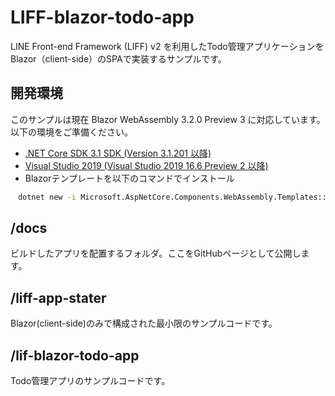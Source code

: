 # LIFF-blazor-todo-app
LINE Front-end Framework (LIFF) v2 を利用したTodo管理アプリケーションをBlazor（client-side）のSPAで実装するサンプルです。

## 開発環境
このサンプルは現在 Blazor WebAssembly 3.2.0 Preview 3 に対応しています。  
以下の環境をご準備ください。

- [.NET Core SDK 3.1 SDK (Version 3.1.201 以降)](https://dotnet.microsoft.com/download/dotnet-core/3.1)
- [Visual Studio 2019 (Visual Studio 2019 16.6 Preview 2 以降)](https://visualstudio.microsoft.com/ja/vs/preview/)
- Blazorテンプレートを以下のコマンドでインストール

```cmd
　dotnet new -i Microsoft.AspNetCore.Components.WebAssembly.Templates::3.2.0-preview3.20168.3
```

## /docs
ビルドしたアプリを配置するフォルダ。ここをGitHubページとして公開します。

## /liff-app-stater 
Blazor(client-side)のみで構成された最小限のサンプルコードです。

## /lif-blazor-todo-app
Todo管理アプリのサンプルコードです。
